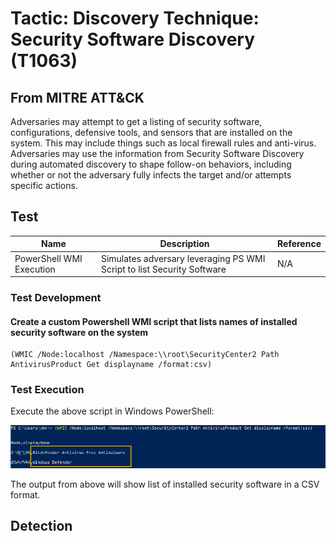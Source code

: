 <h1> Tactic: Discovery
Technique: Security Software Discovery (T1063)  </h1>
<h2> From MITRE ATT&CK </h2>

Adversaries may attempt to get a listing of security software, configurations, defensive tools, and sensors that are installed on the system. This may include things such as local firewall rules and anti-virus. Adversaries may use the information from Security Software Discovery during automated discovery to shape follow-on behaviors, including whether or not the adversary fully infects the target and/or attempts specific actions.

<h2> Test </h2>

Name                      | Description                                                             | Reference
------------------------- | ------------------------------------------------------------------------| ------------
PowerShell WMI Execution  | Simulates adversary leveraging PS WMI Script to list Security Software  | N/A 

<h3> Test Development </h3>

<h4> Create a custom Powershell WMI script that lists names of installed security software on the system </h3>


```
(WMIC /Node:localhost /Namespace:\\root\SecurityCenter2 Path AntivirusProduct Get displayname /format:csv)
```
<h3> Test Execution </h3>

Execute the above script in Windows PowerShell: 

![PowerShell_WMI; T1063](T1063_images/security-software-discovery-1.png)

The output from above will show list of installed security software in a CSV format.

<h2> Detection </h2>


